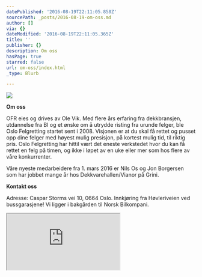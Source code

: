 ```yaml
---
datePublished: '2016-08-19T22:11:05.858Z'
sourcePath: _posts/2016-08-19-om-oss.md
author: []
via: {}
dateModified: '2016-08-19T22:11:05.365Z'
title: ''
publisher: {}
description: Om oss
hasPage: true
starred: false
url: om-oss/index.html
_type: Blurb

---
```

![](https://the-grid-user-content.s3-us-west-2.amazonaws.com/ac3d7e08-f40a-43ef-a794-bc4ea7fb16c8.jpg)

**Om oss**

OFR eies og drives av Ole Vik. Med flere års erfaring fra dekkbransjen, utdannelse fra BI og et ønske om å utrydde risting fra urunde felger, ble Oslo Felgretting startet sent i 2008\. Visjonen er at du skal få rettet og pusset opp dine felger med høyest mulig presisjon, på kortest mulig tid, til riktig pris. Oslo Felgretting har hittil vært det eneste verkstedet hvor du kan få rettet en felg på timen, og ikke i løpet av en uke eller mer som hos flere av våre konkurrenter.

Våre nyeste medarbeidere fra 1\. mars 2016 er Nils Os og Jon Borgersen som har jobbet mange år hos Dekkvarehallen/Vianor på Grini.

**Kontakt oss**

Adresse: Caspar Storms vei 10, 0664 Oslo. Innkjøring fra Høvleriveien ved bussgarasjene! Vi ligger i bakgården til Norsk Bilkompani.

<iframe src="https://the-grid.github.io/ed-location/?latitude=59.920128&amp;longitude=10.826945&amp;zoom=16&amp;address=Caspar%20Storms%20vei%2010%2C%20Oslo%2C%200664%20Oslo%2C%20Norway" style=""></iframe>